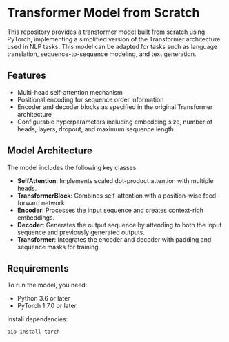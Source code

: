 # Transformer Model from Scratch

This repository provides a transformer model built from scratch using PyTorch, implementing a simplified version of the Transformer architecture used in NLP tasks. This model can be adapted for tasks such as language translation, sequence-to-sequence modeling, and text generation.

## Features

- Multi-head self-attention mechanism
- Positional encoding for sequence order information
- Encoder and decoder blocks as specified in the original Transformer architecture
- Configurable hyperparameters including embedding size, number of heads, layers, dropout, and maximum sequence length

## Model Architecture

The model includes the following key classes:
- **SelfAttention**: Implements scaled dot-product attention with multiple heads.
- **TransformerBlock**: Combines self-attention with a position-wise feed-forward network.
- **Encoder**: Processes the input sequence and creates context-rich embeddings.
- **Decoder**: Generates the output sequence by attending to both the input sequence and previously generated outputs.
- **Transformer**: Integrates the encoder and decoder with padding and sequence masks for training.

## Requirements

To run the model, you need:
- Python 3.6 or later
- PyTorch 1.7.0 or later

Install dependencies:
```bash
pip install torch
